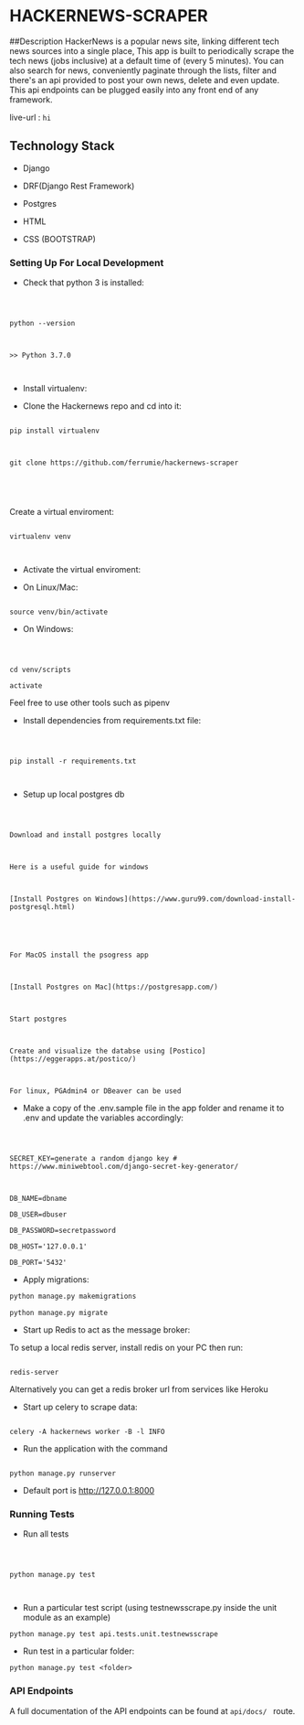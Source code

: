 
# HACKERNEWS-SCRAPER

##Description
HackerNews is a popular news site, linking different tech news sources into a single place,
This app is built to periodically scrape the tech news (jobs inclusive) at a default time of (every 5 minutes).
You can also search for news, conveniently paginate through the lists, filter and there's an api provided to post your own news, delete and even update. This api endpoints can be plugged easily into any front end of any framework.

  

live-url : `hi`

## Technology Stack

  

  

- Django

  

- DRF(Django Rest Framework)

  

- Postgres

- HTML

- CSS (BOOTSTRAP)

  

### Setting Up For Local Development

  

  

- Check that python 3 is installed:

  

  

```

  

python --version

  

>> Python 3.7.0

  

```

  

  

- Install virtualenv:

- Clone the Hackernews repo and cd into it:

  

  

```

pip install virtualenv

  

git clone https://github.com/ferrumie/hackernews-scraper

  
  
  

```

Create a virtual enviroment:

```

virtualenv venv

  

```

  

- Activate the virtual enviroment:

  

- On Linux/Mac:

  

```

source venv/bin/activate

```

- On Windows:


```

  

cd venv/scripts

activate

```

  

Feel free to use other tools such as pipenv

  

  

- Install dependencies from requirements.txt file:

  

  

```

  

pip install -r requirements.txt

  

```

  

- Setup up local postgres db

  

```

  

Download and install postgres locally

  

Here is a useful guide for windows

  

[Install Postgres on Windows](https://www.guru99.com/download-install-postgresql.html)

  

  

For MacOS install the psogress app

  

[Install Postgres on Mac](https://postgresapp.com/)

  

Start postgres

  

Create and visualize the databse using [Postico](https://eggerapps.at/postico/)

  

For linux, PGAdmin4 or DBeaver can be used

```

  

- Make a copy of the .env.sample file in the app folder and rename it to .env and update the variables accordingly:

  

  

```

  

SECRET_KEY=generate a random django key # https://www.miniwebtool.com/django-secret-key-generator/

  

DB_NAME=dbname

DB_USER=dbuser

DB_PASSWORD=secretpassword

DB_HOST='127.0.0.1'

DB_PORT='5432'

```

- Apply migrations:

```python
python manage.py makemigrations
```
```
python manage.py migrate

```

* Start up Redis to act as the message broker:

  

To setup a local redis server, install redis on your PC then run:

  

```

redis-server

```

Alternatively you can get a redis broker url from services like Heroku

* Start up celery to scrape data:

```

celery -A hackernews worker -B -l INFO

```

* Run the application with the command

  

```

python manage.py runserver

```
* Default port is http://127.0.0.1:8000

### Running Tests

  

* Run all tests

  

```

  

python manage.py test

  

```

  

  

* Run a particular test script (using testnewsscrape.py inside the unit module as an example)

  

```
python manage.py test api.tests.unit.testnewsscrape
```
* Run test in a particular folder:
```
python manage.py test <folder>
```

  

### API Endpoints
A full documentation of the API endpoints can be found at `api/docs/ ` route.
